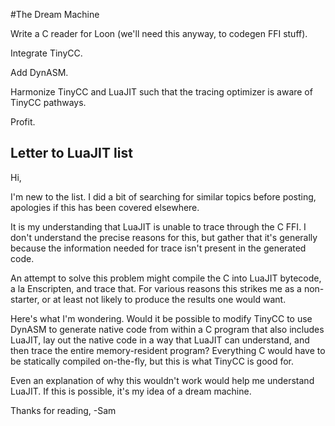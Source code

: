 #The Dream Machine

Write a C reader for Loon (we'll need this anyway, to codegen FFI stuff). 

Integrate TinyCC. 

Add DynASM.

Harmonize TinyCC and LuaJIT such that the tracing optimizer is aware of TinyCC pathways.

Profit.

## Letter to LuaJIT list

Hi,

I'm new to the list. I did a bit of searching for similar topics before posting, apologies if this has been covered elsewhere.

It is my understanding that LuaJIT is unable to trace through the C FFI. I don't understand the precise reasons for this, but gather that it's generally because the information needed for trace isn't present in the generated code. 

An attempt to solve this problem might compile the C into LuaJIT bytecode, a la Enscripten, and trace that. For various reasons this strikes me as a non-starter, or at least not likely to produce the results one would want.

Here's what I'm wondering. Would it be possible to modify TinyCC to use DynASM to generate native code from within a C program that also includes LuaJIT, lay out the native code in a way that LuaJIT can understand, and then trace the entire memory-resident program? Everything C would have to be statically compiled on-the-fly, but this is what TinyCC is good for. 

Even an explanation of why this wouldn't work would help me understand LuaJIT. If this is possible, it's my idea of a dream machine. 

Thanks for reading,
-Sam